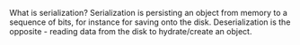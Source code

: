 What is serialization?
Serialization is persisting an object from memory to a sequence of bits, for instance for saving onto the disk. Deserialization is the opposite - reading data from the disk to hydrate/create an object.